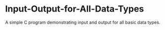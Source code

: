 # Input-Output-for-All-Data-Types
A simple C program demonstrating input and output for all basic data types.
<!-- ## 📷 Program Screenshot -->
<!-- ![Program Output](Input%20Output%20All%20Data%20Types.PNG) -->
